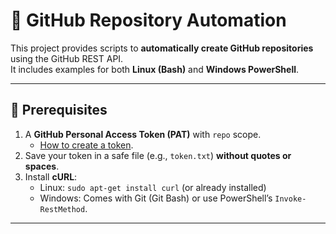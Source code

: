 # 🚀 GitHub Repository Automation

This project provides scripts to **automatically create GitHub repositories** using the GitHub REST API.  
It includes examples for both **Linux (Bash)** and **Windows PowerShell**.

---

## 🔑 Prerequisites

1. A **GitHub Personal Access Token (PAT)** with `repo` scope.  
   - [How to create a token](https://docs.github.com/en/github/authenticating-to-github/creating-a-personal-access-token).
2. Save your token in a safe file (e.g., `token.txt`) **without quotes or spaces**.
3. Install **cURL**:
   - Linux: `sudo apt-get install curl` (or already installed)
   - Windows: Comes with Git (Git Bash) or use PowerShell’s `Invoke-RestMethod`.

---
